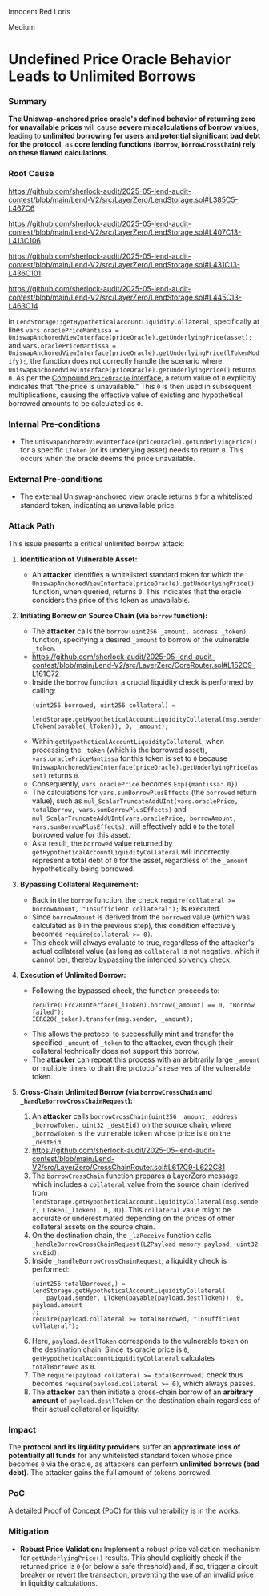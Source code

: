 Innocent Red Loris

Medium

# Undefined Price Oracle Behavior Leads to Unlimited Borrows

### Summary

**The Uniswap-anchored price oracle's defined behavior of returning zero for unavailable prices** will cause **severe miscalculations of borrow values**, leading to **unlimited borrowing for users and potential significant bad debt for the protocol**, as **core lending functions (`borrow`, `borrowCrossChain`) rely on these flawed calculations.**

### Root Cause

https://github.com/sherlock-audit/2025-05-lend-audit-contest/blob/main/Lend-V2/src/LayerZero/LendStorage.sol#L385C5-L467C6

https://github.com/sherlock-audit/2025-05-lend-audit-contest/blob/main/Lend-V2/src/LayerZero/LendStorage.sol#L407C13-L413C106

https://github.com/sherlock-audit/2025-05-lend-audit-contest/blob/main/Lend-V2/src/LayerZero/LendStorage.sol#L431C13-L436C101

https://github.com/sherlock-audit/2025-05-lend-audit-contest/blob/main/Lend-V2/src/LayerZero/LendStorage.sol#L445C13-L463C14

In `LendStorage::getHypotheticalAccountLiquidityCollateral`, specifically at lines `vars.oraclePriceMantissa = UniswapAnchoredViewInterface(priceOracle).getUnderlyingPrice(asset);` and `vars.oraclePriceMantissa = UniswapAnchoredViewInterface(priceOracle).getUnderlyingPrice(lTokenModify);`, the function does not correctly handle the scenario where `UniswapAnchoredViewInterface(priceOracle).getUnderlyingPrice()` returns `0`. As per the [Compound `PriceOracle` interface](https://github.com/compound-finance/compound-protocol/blob/7561dcf5964527dbf2f3c7cd670775b3c6f7e378/contracts/PriceOracle.sol), a return value of `0` explicitly indicates that "the price is unavailable." This `0` is then used in subsequent multiplications, causing the effective value of existing and hypothetical borrowed amounts to be calculated as `0`.

### Internal Pre-conditions

* The `UniswapAnchoredViewInterface(priceOracle).getUnderlyingPrice()` for a specific `LToken` (or its underlying asset) needs to return `0`. This occurs when the oracle deems the price unavailable.

### External Pre-conditions

* The external Uniswap-anchored view oracle returns `0` for a whitelisted standard token, indicating an unavailable price.

### Attack Path

This issue presents a critical unlimited borrow attack:

1.  **Identification of Vulnerable Asset:**
    * An **attacker** identifies a whitelisted standard token for which the `UniswapAnchoredViewInterface(priceOracle).getUnderlyingPrice()` function, when queried, returns `0`. This indicates that the oracle considers the price of this token as unavailable.

2.  **Initiating Borrow on Source Chain (via `borrow` function):**
    * The **attacker** calls the `borrow(uint256 _amount, address _token)` function, specifying a desired `_amount` to borrow of the vulnerable `_token`.
    * https://github.com/sherlock-audit/2025-05-lend-audit-contest/blob/main/Lend-V2/src/LayerZero/CoreRouter.sol#L152C9-L161C72
    * Inside the `borrow` function, a crucial liquidity check is performed by calling:
        ```solidity
        (uint256 borrowed, uint256 collateral) =
            lendStorage.getHypotheticalAccountLiquidityCollateral(msg.sender, LToken(payable(_lToken)), 0, _amount);
        ```
    * Within `getHypotheticalAccountLiquidityCollateral`, when processing the `_token` (which is the borrowed asset), `vars.oraclePriceMantissa` for this token is set to `0` because `UniswapAnchoredViewInterface(priceOracle).getUnderlyingPrice(asset)` returns `0`.
    * Consequently, `vars.oraclePrice` becomes `Exp({mantissa: 0})`.
    * The calculations for `vars.sumBorrowPlusEffects` (the `borrowed` return value), such as `mul_ScalarTruncateAddUInt(vars.oraclePrice, totalBorrow, vars.sumBorrowPlusEffects)` and `mul_ScalarTruncateAddUInt(vars.oraclePrice, borrowAmount, vars.sumBorrowPlusEffects)`, will effectively add `0` to the total borrowed value for this asset.
    * As a result, the `borrowed` value returned by `getHypotheticalAccountLiquidityCollateral` will incorrectly represent a total debt of `0` for the asset, regardless of the `_amount` hypothetically being borrowed.

3.  **Bypassing Collateral Requirement:**
    * Back in the `borrow` function, the check `require(collateral >= borrowAmount, "Insufficient collateral");` is executed.
    * Since `borrowAmount` is derived from the `borrowed` value (which was calculated as `0` in the previous step), this condition effectively becomes `require(collateral >= 0)`.
    * This check will always evaluate to true, regardless of the attacker's actual collateral value (as long as `collateral` is not negative, which it cannot be), thereby bypassing the intended solvency check.

4.  **Execution of Unlimited Borrow:**
    * Following the bypassed check, the function proceeds to:
        ```solidity
        require(LErc20Interface(_lToken).borrow(_amount) == 0, "Borrow failed");
        IERC20(_token).transfer(msg.sender, _amount);
        ```
    * This allows the protocol to successfully mint and transfer the specified `_amount` of `_token` to the attacker, even though their collateral technically does not support this borrow.
    * The **attacker** can repeat this process with an arbitrarily large `_amount` or multiple times to drain the protocol's reserves of the vulnerable token.

5.  **Cross-Chain Unlimited Borrow (via `borrowCrossChain` and `_handleBorrowCrossChainRequest`):**
    1.  An **attacker** calls `borrowCrossChain(uint256 _amount, address _borrowToken, uint32 _destEid)` on the source chain, where `_borrowToken` is the vulnerable token whose price is `0` on the `_destEid`.
    2. https://github.com/sherlock-audit/2025-05-lend-audit-contest/blob/main/Lend-V2/src/LayerZero/CrossChainRouter.sol#L617C9-L622C81
    3.  The `borrowCrossChain` function prepares a LayerZero message, which includes a `collateral` value from the source chain (derived from `lendStorage.getHypotheticalAccountLiquidityCollateral(msg.sender, LToken(_lToken), 0, 0)`). This `collateral` value might be accurate or underestimated depending on the prices of other collateral assets on the source chain.
    4.  On the destination chain, the `_lzReceive` function calls `_handleBorrowCrossChainRequest(LZPayload memory payload, uint32 srcEid)`.
    5.  Inside `_handleBorrowCrossChainRequest`, a liquidity check is performed:   
        ```solidity
        (uint256 totalBorrowed,) = lendStorage.getHypotheticalAccountLiquidityCollateral(
            payload.sender, LToken(payable(payload.destlToken)), 0, payload.amount
        );
        require(payload.collateral >= totalBorrowed, "Insufficient collateral");
        ```
    6.  Here, `payload.destlToken` corresponds to the vulnerable token on the destination chain. Since its oracle price is `0`, `getHypotheticalAccountLiquidityCollateral` calculates `totalBorrowed` as `0`.
    7.  The `require(payload.collateral >= totalBorrowed)` check thus becomes `require(payload.collateral >= 0)`, which always passes.
    8.  The **attacker** can then initiate a cross-chain borrow of an **arbitrary amount** of `payload.destlToken` on the destination chain regardless of their actual collateral or liquidity.

### Impact

The **protocol and its liquidity providers** suffer an **approximate loss of potentially all funds** for any whitelisted standard token whose price becomes `0` via the oracle, as attackers can perform **unlimited borrows (bad debt)**. The attacker gains the full amount of tokens borrowed.

### PoC

A detailed Proof of Concept (PoC) for this vulnerability is in the works.

### Mitigation

- **Robust Price Validation:** Implement a robust price validation mechanism for `getUnderlyingPrice()` results. This should explicitly check if the returned price is `0` (or below a safe threshold) and, if so, trigger a circuit breaker or revert the transaction, preventing the use of an invalid price in liquidity calculations.